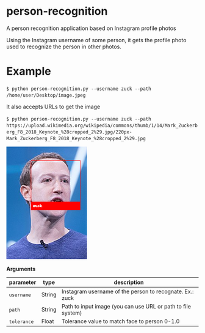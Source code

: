 # person-recognition
A person recognition application based on Instagram profile photos

Using the Instagram username of some person, it gets the profile photo used to recognize the person in other photos.

# Example
 `$ python person-recognition.py --username zuck --path /home/user/Desktop/image.jpeg`

It also accepts URLs to get the image

 `$ python person-recognition.py --username zuck --path https://upload.wikimedia.org/wikipedia/commons/thumb/1/14/Mark_Zuckerberg_F8_2018_Keynote_%28cropped_2%29.jpg/220px-Mark_Zuckerberg_F8_2018_Keynote_%28cropped_2%29.jpg`
 
 ![](/example/output1.png)

 **Arguments**

 | parameter | type    | description                                      |
 | --------- | ------- | ------------------------------------------------ |
 | `username`     | String  | Instagram username of the person to recognate. Ex.: zuck |
 | `path`  | String | Path to input image (you can use URL or path to file system) |
 | `tolerance` | Float  | Tolerance value to match face to person 0-1.0  |
